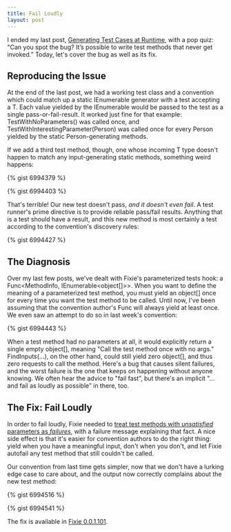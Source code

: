 ```yaml
---
title: Fail Loudly
layout: post
---
```

I ended my last post, [Generating Test Cases at Runtime](https://patrick.lioi.net/2013/10/09/generating-test-cases-at-runtime/), with a pop quiz: "Can you spot the bug? It’s possible to write test methods that never get invoked.&#8221; Today, let's cover the bug as well as its fix.

## Reproducing the Issue

At the end of the last post, we had a working test class and a convention which could match up a static IEnumerable<T> generator with a test accepting a T. Each value yielded by the IEnumerable<T> would be passed to the test as a single pass-or-fail-result. It worked just fine for that example: TestWithNoParameters() was called once, and TestWithInterestingParameter(Person) was called once for every Person yielded by the static Person-generating methods.

If we add a third test method, though, one whose incoming T type doesn't happen to match any input-generating static methods, something weird happens:

{% gist 6994379 %}

{% gist 6994403 %}

That's terrible! Our new test doesn't pass, _and it doesn't even fail_. A test runner's prime directive is to provide reliable pass/fail results. Anything that is a test should have a result, and this new method is most certainly a test according to the convention's discovery rules:

{% gist 6994427 %}

## The Diagnosis

Over my last few posts, we've dealt with Fixie's parameterized tests hook: a Func<MethodInfo, IEnumerable<object[]>>. When you want to define the meaning of a parameterized test method, you must yield an object[] once for every time you want the test method to be called. Until now, I've been assuming that the convention author's Func will always yield at least once. We even saw an attempt to do so in last week's convention:

{% gist 6994443 %}

When a test method had no parameters at all, it would explicitly return a single empty object[], meaning "Call the test method once with no args.&#8221; FindInputs(&#8230;), on the other hand, could still yield zero object[], and thus zero requests to call the method. Here's a bug that causes silent failures, and the worst failure is the one that keeps on happening without anyone knowing. We often hear the advice to "fail fast&#8221;, but there's an implicit "&#8230;and fail as loudly as possible&#8221; in there, too.

## The Fix: Fail Loudly

In order to fail loudly, Fixie needed to [treat test methods with _unsatisfied_ parameters as _failures_](https://github.com/fixie/fixie/commit/006f3a74e0f47222e1e44b8f192d44d70172a788), with a failure message explaining that fact. A nice side effect is that it's easier for convention authors to do the right thing: yield when you have a meaningful input, don't when you don't, and let Fixie autofail any test method that still couldn't be called.

Our convention from last time gets simpler, now that we don't have a lurking edge case to care about, and the output now correctly complains about the new test method:

{% gist 6994516 %}

{% gist 6994541 %}

The fix is available in [Fixie 0.0.1.101](http://www.nuget.org/packages/Fixie/0.0.1.101).